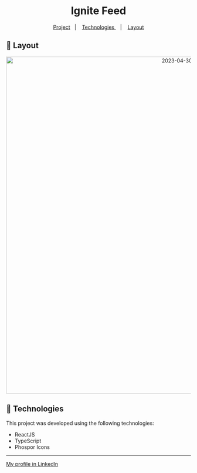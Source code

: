 <h1 align="center">Ignite Feed</h1>
  
<p align="center">
  <a href="#-project">Project</a>&nbsp;&nbsp;&nbsp;|&nbsp;&nbsp;&nbsp;
  <a href="#-tecnologias"> Technologies </a>&nbsp;&nbsp;&nbsp;|&nbsp;&nbsp;&nbsp;
  <a href="#-layout">Layout</a>
</p>

## 🔖 Layout

<p align="center">
<img width="916" alt="2023-04-30" src="https://github.com/felipenobrg/ignite-feed-react/assets/122055576/f459cd18-4ea7-44a5-a83f-9830828759f6">
</p>



## 🚀 Technologies

This project was developed using the following technologies:

- ReactJS
- TypeScript
- Phospor Icons

---

[My profile in Linkedln](https://www.linkedin.com/in/felipenobrg)
